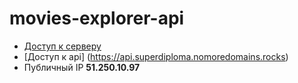 # movies-explorer-api

* [Доступ к серверу](https://superdiploma.nomoredomains.rocks)
* [Доступ к api] (https://api.superdiploma.nomoredomains.rocks)
* Публичный IP **51.250.10.97**